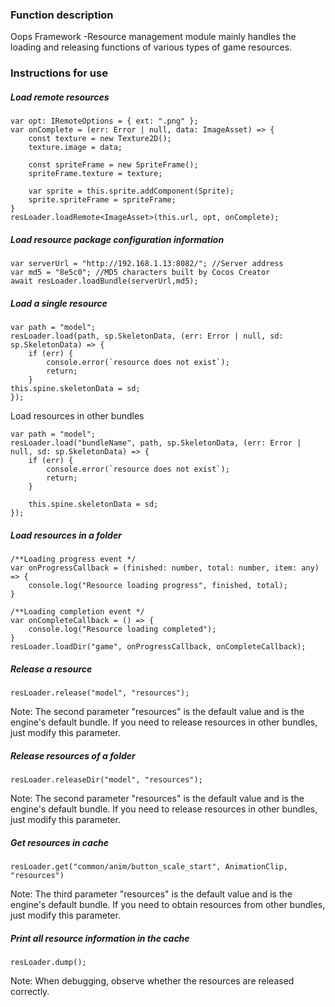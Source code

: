 ### Function description
Oops Framework -Resource management module mainly handles the loading and releasing functions of various types of game resources.

### Instructions for use
##### Load remote resources
```
var opt: IRemoteOptions = { ext: ".png" };
var onComplete = (err: Error | null, data: ImageAsset) => {
    const texture = new Texture2D();
    texture.image = data;
    
    const spriteFrame = new SpriteFrame();
    spriteFrame.texture = texture;
    
    var sprite = this.sprite.addComponent(Sprite);
    sprite.spriteFrame = spriteFrame;
}
resLoader.loadRemote<ImageAsset>(this.url, opt, onComplete);
```

##### Load resource package configuration information
```
var serverUrl = "http://192.168.1.13:8082/"; //Server address
var md5 = "8e5c0"; //MD5 characters built by Cocos Creator
await resLoader.loadBundle(serverUrl,md5);
```

##### Load a single resource
```
var path = "model";
resLoader.load(path, sp.SkeletonData, (err: Error | null, sd: sp.SkeletonData) => {
    if (err) {
        console.error(`resource does not exist`);
        return;
    }
this.spine.skeletonData = sd;
});
```

Load resources in other bundles
```
var path = "model";
resLoader.load("bundleName", path, sp.SkeletonData, (err: Error | null, sd: sp.SkeletonData) => {
    if (err) {
        console.error(`resource does not exist`);
        return;
    }

    this.spine.skeletonData = sd;
});
```

##### Load resources in a folder
```
/**Loading progress event */
var onProgressCallback = (finished: number, total: number, item: any) => {
    console.log("Resource loading progress", finished, total);
}

/**Loading completion event */
var onCompleteCallback = () => {
    console.log("Resource loading completed");
}
resLoader.loadDir("game", onProgressCallback, onCompleteCallback);
```

##### Release a resource
```
resLoader.release("model", "resources");
```
Note: The second parameter "resources" is the default value and is the engine's default bundle. If you need to release resources in other bundles, just modify this parameter.

##### Release resources of a folder
```
resLoader.releaseDir("model", "resources");
```
Note: The second parameter "resources" is the default value and is the engine's default bundle. If you need to release resources in other bundles, just modify this parameter.

##### Get resources in cache
```
resLoader.get("common/anim/button_scale_start", AnimationClip, "resources")
```
Note: The third parameter "resources" is the default value and is the engine's default bundle. If you need to obtain resources from other bundles, just modify this parameter.


##### Print all resource information in the cache
```
resLoader.dump();
```
Note: When debugging, observe whether the resources are released correctly.